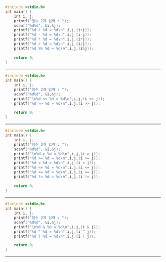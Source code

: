 ```c
#include <stdio.h>
int main() {
	int i, j;
	printf("정수 2개 입력 : ");
	scanf("%d%d", &i,&j);
	printf("%d + %d = %d\n",i,j,(i+j));
	printf("%d - %d = %d\n",i,j,(i-j));
	printf("%d * %d = %d\n",i,j,(i*j));
	printf("%d / %d = %d\n",i,j,(i/j));
	printf("%d %% %d = %d\n",i,j,(i%j));
	
    return 0;
}
```
-------------------------------------------------------
```c
#include <stdio.h>
int main() {
	int i, j;
	printf("정수 2개 입력 : ");
	scanf("%d%d", &i,&j);
	printf("\n%d << %d = %d\n",i,j,(i << j));
	printf("%d >> %d = %d\n",i,j,(i >> j));
	
    return 0;
}
```
-------------------------------------------------------
```c
#include <stdio.h>
int main() {
	int i, j;
	printf("정수 2개 입력 : ");
	scanf("%d%d", &i,&j);
	printf("\n%d > %d = %d\n",i,j,(i > j));
	printf("%d >= %d = %d\n",i,j,(i >= j));
	printf("%d < %d = %d\n",i,j,(i < j));
	printf("%d <= %d = %d\n",i,j,(i <= j));
	printf("%d == %d = %d\n",i,j,(i == j));
	printf("%d != %d = %d\n",i,j,(i != j));
	
    return 0;
}
```
---------------------------------------------------
```c
#include <stdio.h>
int main() {
	int i, j;
	printf("정수 2개 입력 : ");
	scanf("%d%d", &i,&j);
	printf("\n%d & %d = %d\n",i,j,(i & j));
	printf("%d ^ %d = %d\n",i,j,(i ^ j));
	printf("%d | %d = %d\n",i,j,(i | j));

    return 0;
}
```
-------------------------------------------------------

